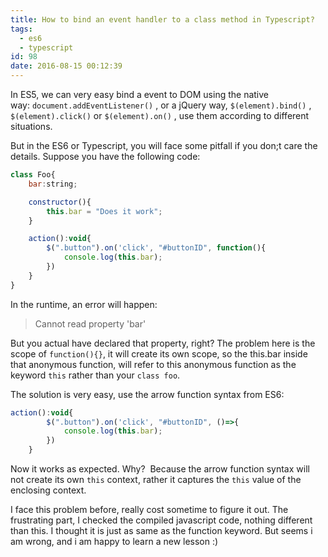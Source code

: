 ```yaml
---
title: How to bind an event handler to a class method in Typescript?
tags:
  - es6
  - typescript
id: 98
date: 2016-08-15 00:12:39
---
```


In ES5, we can very easy bind a event to DOM using the native way: `document.addEventListener()` , or a jQuery way, `$(element).bind()` , `$(element).click()` or `$(element).on()` , use them according to different situations.

But in the ES6 or Typescript, you will face some pitfall if you don;t care the details. Suppose you have the following code:

<!--more-->
```javascript
class Foo{
    bar:string;

    constructor(){
        this.bar = "Does it work";
    }

    action():void{
        $(".button").on('click', "#buttonID", function(){
            console.log(this.bar);
        })
    }
}
```

In the runtime, an error will happen:

> Cannot read property 'bar'

But you actual have declared that property, right? The problem here is the scope of `function(){}`, it will create its own scope, so the this.bar inside that anonymous function, will refer to this anonymous function as the keyword `this` rather than your `class foo`.

The solution is very easy, use the arrow function syntax from ES6:

```javascript
action():void{
        $(".button").on('click', "#buttonID", ()=>{
            console.log(this.bar);
        })
    }
```

Now it works as expected. Why?  Because the arrow function syntax will not create its own `this` context, rather it captures the `this` value of the enclosing context.

I face this problem before, really cost sometime to figure it out. The frustrating part, I checked the compiled javascript code, nothing different than this. I thought it is just as same as the function keyword. But seems i am wrong, and i am happy to learn a new lesson :)
